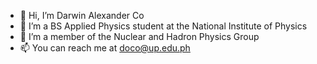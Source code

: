 - 👋 Hi, I’m Darwin Alexander Co
- 👀 I’m a BS Applied Physics student at the National Institute of Physics
- 🌱 I’m a member of the Nuclear and Hadron Physics Group
- 📫 You can reach me at doco@up.edu.ph

<!---
darwinnerco/darwinnerco is a ✨ special ✨ repository because its `README.md` (this file) appears on your GitHub profile.
You can click the Preview link to take a look at your changes.
--->
